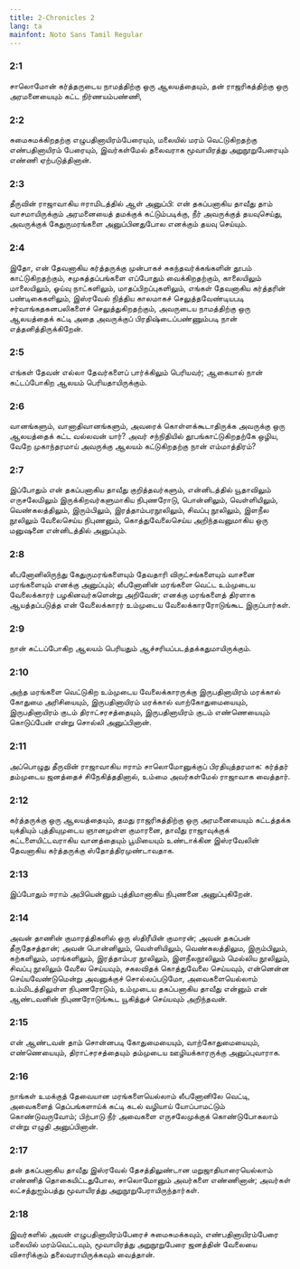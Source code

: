 ```yaml
---
title: 2-Chronicles 2
lang: ta
mainfont: Noto Sans Tamil Regular
---
```


###  2:1

சாலொமோன் கர்த்தருடைய நாமத்திற்கு ஒரு ஆலயத்தையும், தன் ராஜரிகத்திற்கு ஒரு அரமனையையும் கட்ட நிர்ணயம்பண்ணி,

###  2:2

சுமைசுமக்கிறதற்கு எழுபதினாயிரம்பேரையும், மலையில் மரம் வெட்டுகிறதற்கு எண்பதினாயிரம் பேரையும், இவர்கள்மேல் தலைவராக மூவாயிரத்து அறுநூறுபேரையும் எண்ணி ஏற்படுத்தினான்.

###  2:3

தீருவின் ராஜாவாகிய ஈராமிடத்தில் ஆள் அனுப்பி: என் தகப்பனாகிய தாவீது தாம் வாசமாயிருக்கும் அரமனையைத் தமக்குக் கட்டும்படிக்கு, நீர் அவருக்குத் தயவுசெய்து, அவருக்குக் கேதுருமரங்களை அனுப்பினதுபோல எனக்கும் தயவு செய்யும்.

###  2:4

இதோ, என் தேவனாகிய கர்த்தருக்கு முன்பாகச் சுகந்தவர்க்கங்களின் தூபம் காட்டுகிறதற்கும், சமுகத்தப்பங்களை எப்போதும் வைக்கிறதற்கும், காலையிலும் மாலையிலும், ஓய்வு நாட்களிலும், மாதப்பிறப்புகளிலும், எங்கள் தேவனாகிய கர்த்தரின் பண்டிகைகளிலும், இஸ்ரவேல் நித்திய காலமாகச் செலுத்தவேண்டியபடி சர்வாங்கதகனபலிகளைச் செலுத்துகிறதற்கும், அவருடைய நாமத்திற்கு ஒரு ஆலயத்தைக் கட்டி அதை அவருக்குப் பிரதிஷ்டைப்பண்ணும்படி நான் எத்தனித்திருக்கிறேன்.

###  2:5

எங்கள் தேவன் எல்லா தேவர்களைப் பார்க்கிலும் பெரியவர்; ஆகையால் நான் கட்டப்போகிற ஆலயம் பெரியதாயிருக்கும்.

###  2:6

வானங்களும், வானாதிவானங்களும், அவரைக் கொள்ளக்கூடாதிருக்க அவருக்கு ஒரு ஆலயத்தைக் கட்ட வல்லவன் யார்? அவர் சந்நிதியில் தூபங்காட்டுகிறதற்கே ஒழிய, வேறே முகாந்தரமாய் அவருக்கு ஆலயம் கட்டுகிறதற்கு நான் எம்மாத்திரம்?

###  2:7

இப்போதும் என் தகப்பனாகிய தாவீது குறித்தவர்களும், என்னிடத்தில் யூதாவிலும் எருசலேமிலும் இருக்கிறவர்களுமாகிய நிபுணரோடு, பொன்னிலும், வெள்ளியிலும், வெண்கலத்திலும், இரும்பிலும், இரத்தாம்பரநூலிலும், சிவப்பு நூலிலும், இளநீல நூலிலும் வேலைசெய்ய நிபுணனும், கொத்துவேலைசெய்ய அறிந்தவனுமாகிய ஒரு மனுஷனை என்னிடத்தில் அனுப்பும்.

###  2:8

லீபனோனிலிருந்து கேதுருமரங்களையும் தேவதாரி விருட்சங்களையும் வாசனை மரங்களையும் எனக்கு அனுப்பும்; லீபனோனின் மரங்களை வெட்ட உம்முடைய வேலைக்காரர் பழகினவர்களென்று அறிவேன்; எனக்கு மரங்களைத் திரளாக ஆயத்தப்படுத்த என் வேலைக்காரர் உம்முடைய வேலைக்காரரோடுங்கூட இருப்பார்கள்.

###  2:9

நான் கட்டப்போகிற ஆலயம் பெரியதும் ஆச்சரியப்படத்தக்கதுமாயிருக்கும்.

###  2:10

அந்த மரங்களை வெட்டுகிற உம்முடைய வேலைக்காரருக்கு இருபதினாயிரம் மரக்கால் கோதுமை அரிசியையும், இருபதினாயிரம் மரக்கால் வாற்கோதுமையையும், இருபதினாயிரம் குடம் திராட்சரசத்தையும், இருபதினாயிரம் குடம் எண்ணெயையும் கொடுப்பேன் என்று சொல்லி அனுப்பினான்.

###  2:11

அப்பொழுது தீருவின் ராஜாவாகிய ஈராம் சாலொமோனுக்குப் பிரதியுத்தரமாக: கர்த்தர் தம்முடைய ஜனத்தைச் சிநேகித்ததினால், உம்மை அவர்கள்மேல் ராஜாவாக வைத்தார்.

###  2:12

கர்த்தருக்கு ஒரு ஆலயத்தையும், தமது ராஜரிகத்திற்கு ஒரு அரமனையையும் கட்டத்தக்க யுக்தியும் புத்தியுமுடைய ஞானமுள்ள குமாரனை, தாவீது ராஜாவுக்குக் கட்டளையிட்டவராகிய வானத்தையும் பூமியையும் உண்டாக்கின இஸ்ரவேலின் தேவனாகிய கர்த்தருக்கு ஸ்தோத்திரமுண்டாவதாக.

###  2:13

இப்போதும் ஈராம் அபியென்னும் புத்திமானாகிய நிபுணனை அனுப்புகிறேன்.

###  2:14

அவன் தாணின் குமாரத்திகளில் ஒரு ஸ்திரீயின் குமாரன்; அவன் தகப்பன் தீருதேசத்தான்; அவன் பொன்னிலும், வெள்ளியிலும், வெண்கலத்திலும, இரும்பிலும், கற்களிலும், மரங்களிலும், இரத்தாம்பர நூலிலும், இளநீலநூலிலும் மெல்லிய நூலிலும், சிவப்பு நூலிலும் வேலை செய்யவும், சகலவிதக் கொத்துவேலை செய்யவும், என்னென்ன செய்யவேண்டுமென்று அவனுக்குச் சொல்லப்படுமோ, அவைகளையெல்லாம் உம்மிடத்திலுள்ள நிபுணரோடும், உம்முடைய தகப்பனாகிய தாவீது என்னும் என் ஆண்டவனின் நிபுணரோடுங்கூட யூகித்துச் செய்யவும் அறிந்தவன்.

###  2:15

என் ஆண்டவன் தாம் சொன்னபடி கோதுமையையும், வாற்கோதுமையையும், எண்ணெயையும், திராட்சரசத்தையும் தம்முடைய ஊழியக்காரருக்கு அனுப்புவாராக.

###  2:16

நாங்கள் உமக்குத் தேவையான மரங்களையெல்லாம் லீபனோனிலே வெட்டி, அவைகளைத் தெப்பங்களாய்க் கட்டி கடல் வழியாய் யோப்பாமட்டும் கொண்டுவருவோம்; பிற்பாடு நீர் அவைகளை எருசலேமுக்குக் கொண்டுபோகலாம் என்று எழுதி அனுப்பினான்.

###  2:17

தன் தகப்பனாகிய தாவீது இஸ்ரவேல் தேசத்திலுண்டான மறுஜாதியாரையெல்லாம் எண்ணித் தொகையிட்டதுபோல, சாலொமோனும் அவர்களை எண்ணினான்; அவர்கள் லட்சத்துஐம்பத்து மூவாயிரத்து அறுநூறுபேராயிருந்தார்கள்.

###  2:18

இவர்களில் அவன் எழுபதினாயிரம்பேரைச் சுமைசுமக்கவும், எண்பதினாயிரம்பேரை மலையில் மரம்வெட்டவும், மூவாயிரத்து அறுநூறுபேரை ஜனத்தின் வேலையை விசாரிக்கும் தலைவராயிருக்கவும் வைத்தான்.

